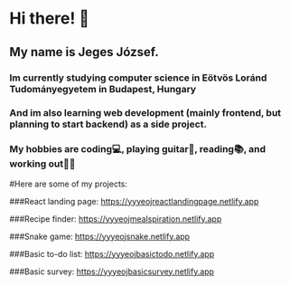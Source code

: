 # Hi there! 👋

## My name is Jeges József.

### Im currently studying computer science in Eötvös Loránd Tudományegyetem in Budapest, Hungary

### And im also learning web development (mainly frontend, but planning to start backend) as a side project.

### My hobbies are coding💻, playing guitar🎸, reading📚, and working out🏋️‍♂️

#Here are some of my projects:

###React landing page: https://yyyeojreactlandingpage.netlify.app

###Recipe finder: https://yyyeojmealspiration.netlify.app

###Snake game: https://yyyeojsnake.netlify.app

###Basic to-do list: https://yyyeojbasictodo.netlify.app

###Basic survey: https://yyyeojbasicsurvey.netlify.app




